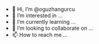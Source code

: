 - 👋 Hi, I’m @oguzhangurcu
- 👀 I’m interested in ...
- 🌱 I’m currently learning ...
- 💞️ I’m looking to collaborate on ...
- 📫 How to reach me ...

<!---
oguzhangurcu/oguzhangurcu is a ✨ special ✨ repository because its `README.md` (this file) appears on your GitHub profile.
You can click the Preview link to take a look at your changes.
--->
